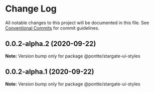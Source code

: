 # Change Log

All notable changes to this project will be documented in this file.
See [Conventional Commits](https://conventionalcommits.org) for commit guidelines.

## 0.0.2-alpha.2 (2020-09-22)

**Note:** Version bump only for package @pontte/stargate-ui-styles





## 0.0.2-alpha.1 (2020-09-22)

**Note:** Version bump only for package @pontte/stargate-ui-styles
